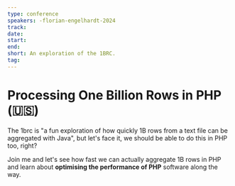 ```yaml
---
type: conference
speakers: -florian-engelhardt-2024 
track: 
date: 
start: 
end: 
short: An exploration of the 1BRC. 
tag: 
---
```


# Processing One Billion Rows in PHP (🇺🇸) 

The 1brc is "a fun exploration of how quickly 1B rows from a text file can be aggregated with Java", but let's face it, we should be able to do this in PHP too, right? 

Join me and let's see how fast we can actually aggregate 1B rows in PHP and learn about **optimising the performance of PHP** software along the way.